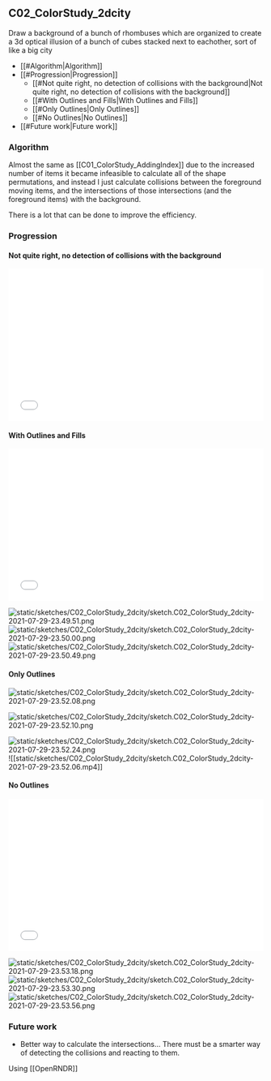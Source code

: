 ## C02_ColorStudy_2dcity

Draw a background of a bunch of rhombuses which are organized to create a 3d optical illusion of a bunch of cubes stacked next to eachother, sort of like a big city

- [[#Algorithm|Algorithm]]
- [[#Progression|Progression]]
	- [[#Not quite right, no detection of collisions with the background|Not quite right, no detection of collisions with the background]]
	- [[#With Outlines and Fills|With Outlines and Fills]]
	- [[#Only Outlines|Only Outlines]]
	- [[#No Outlines|No Outlines]]
- [[#Future work|Future work]]

### Algorithm

Almost the same as [[C01_ColorStudy_AddingIndex]] due to the increased number of items it became infeasible to calculate all of the shape permutations, and instead I just calculate collisions between the foreground moving items, and the intersections of those intersections (and the foreground items) with the background.

There is a lot that can be done to improve the efficiency.

### Progression

#### Not quite right, no detection of collisions with the background

<embed src="static/sketches/C02_ColorStudy_2dcity/sketch.C02_ColorStudy_2dcity-2021-07-29-23.44.26.mp4" autostart="false" height="300" width="100%"></embed>


#### With Outlines and Fills

<embed src="static/sketches/C02_ColorStudy_2dcity/sketch.C02_ColorStudy_2dcity-2021-07-29-23.49.47.mp4" autostart="false" height="300" width="100%"></embed>


![static/sketches/C02_ColorStudy_2dcity/sketch.C02_ColorStudy_2dcity-2021-07-29-23.49.51.png](static/sketches/C02_ColorStudy_2dcity/sketch.C02_ColorStudy_2dcity-2021-07-29-23.49.51.png)
![static/sketches/C02_ColorStudy_2dcity/sketch.C02_ColorStudy_2dcity-2021-07-29-23.50.00.png](static/sketches/C02_ColorStudy_2dcity/sketch.C02_ColorStudy_2dcity-2021-07-29-23.50.00.png)
![static/sketches/C02_ColorStudy_2dcity/sketch.C02_ColorStudy_2dcity-2021-07-29-23.50.49.png](static/sketches/C02_ColorStudy_2dcity/sketch.C02_ColorStudy_2dcity-2021-07-29-23.50.49.png)

#### Only Outlines
![static/sketches/C02_ColorStudy_2dcity/sketch.C02_ColorStudy_2dcity-2021-07-29-23.52.08.png](static/sketches/C02_ColorStudy_2dcity/sketch.C02_ColorStudy_2dcity-2021-07-29-23.52.08.png)

![static/sketches/C02_ColorStudy_2dcity/sketch.C02_ColorStudy_2dcity-2021-07-29-23.52.10.png](static/sketches/C02_ColorStudy_2dcity/sketch.C02_ColorStudy_2dcity-2021-07-29-23.52.10.png)

![static/sketches/C02_ColorStudy_2dcity/sketch.C02_ColorStudy_2dcity-2021-07-29-23.52.24.png](static/sketches/C02_ColorStudy_2dcity/sketch.C02_ColorStudy_2dcity-2021-07-29-23.52.24.png)
![[static/sketches/C02_ColorStudy_2dcity/sketch.C02_ColorStudy_2dcity-2021-07-29-23.52.06.mp4]]

#### No Outlines

<embed src="static/sketches/C02_ColorStudy_2dcity/sketch.C02_ColorStudy_2dcity-2021-07-29-23.52.38.mp4" autostart="false" height="300" width="100%"></embed>
 
![static/sketches/C02_ColorStudy_2dcity/sketch.C02_ColorStudy_2dcity-2021-07-29-23.53.18.png](static/sketches/C02_ColorStudy_2dcity/sketch.C02_ColorStudy_2dcity-2021-07-29-23.53.18.png)
![static/sketches/C02_ColorStudy_2dcity/sketch.C02_ColorStudy_2dcity-2021-07-29-23.53.30.png](static/sketches/C02_ColorStudy_2dcity/sketch.C02_ColorStudy_2dcity-2021-07-29-23.53.30.png)
![static/sketches/C02_ColorStudy_2dcity/sketch.C02_ColorStudy_2dcity-2021-07-29-23.53.56.png](static/sketches/C02_ColorStudy_2dcity/sketch.C02_ColorStudy_2dcity-2021-07-29-23.53.56.png)

### Future work

- Better way to calculate the intersections... There must be a smarter way of detecting the collisions and reacting to them.

Using [[OpenRNDR]]